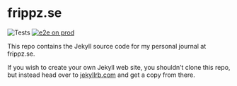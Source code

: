 # frippz.se

![Tests](https://github.com/frippz/frippz.se/workflows/Tests/badge.svg) [![e2e on prod](https://github.com/frippz/frippz.se/actions/workflows/e2e-prod.yml/badge.svg)](https://github.com/frippz/frippz.se/actions/workflows/e2e-prod.yml)

This repo contains the Jekyll source code for my personal journal at frippz.se.

If you wish to create your own Jekyll web site, you shouldn’t clone this repo, but instead head over to [jekyllrb.com](http://jekyllrb.com) and get a copy from there.
